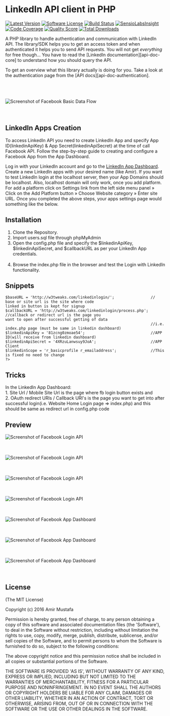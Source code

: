 # LinkedIn API client in PHP

[![Latest Version](https://img.shields.io/github/release/Happyr/LinkedIn-API-client.svg?style=flat-square)](https://github.com/Happyr/LinkedIn-API-client/releases)
[![Software License](https://img.shields.io/badge/license-MIT-brightgreen.svg?style=flat-square)](LICENSE)
[![Build Status](https://img.shields.io/travis/Happyr/LinkedIn-API-client/master.svg?style=flat-square)](https://travis-ci.org/Happyr/LinkedIn-API-client)
[![SensioLabsInsight](https://insight.sensiolabs.com/projects/44c425af-90f6-4c25-b789-4ece28b01a2b/mini.png)](https://insight.sensiolabs.com/projects/44c425af-90f6-4c25-b789-4ece28b01a2b)
[![Code Coverage](https://img.shields.io/scrutinizer/coverage/g/Happyr/LinkedIn-API-client.svg?style=flat-square)](https://scrutinizer-ci.com/g/Happyr/LinkedIn-API-client)
[![Quality Score](https://img.shields.io/scrutinizer/g/Happyr/LinkedIn-API-client.svg?style=flat-square)](https://scrutinizer-ci.com/g/Happyr/LinkedIn-API-client)
[![Total Downloads](https://img.shields.io/packagist/dt/happyr/linkedin-api-client.svg?style=flat-square)](https://packagist.org/packages/happyr/linkedin-api-client)


A PHP library to handle authentication and communication with LinkedIn API. The library/SDK helps you to get an access
token and when authenticated it helps you to send API requests. You will not get *everything* for free though... You
have to read the [LinkedIn documentation][api-doc-core] to understand how you should query the API. 

To get an overview what this library actually is doing for you. Take a look at the authentication page from
the [API docs][api-doc-authentication].

<br/><br/><br/>
![Screenshot of Facebook Basic Data Flow ](https://cloud.githubusercontent.com/assets/15896579/24586352/430d7294-17bc-11e7-80a0-e864e9062de1.png?raw=true "Facebook Basic Data Flow")
<br/><br/><br/>


## LinkedIn Apps Creation

To access LinkedIn API you need to create LinkedIn App and specify App ID(linkedinApiKey) & App Secret(linkedinApiSecret) at the time of call Facebook API. Follow the step-by-step guide to creating and configure a Facebook App from the App Dashboard.

Log in with your LinkedIn account and go to the [LinkedIn App Dashboard](https://www.linkedin.com/secure/developer).
Create a new LinkedIn apps with your desired name (like Amir).
If you want to test LinkedIn login at the localhost server, then your App Domains should be localhost. Also, localhost domain will only work, once you add platform. For add a platform click on Settings link from the left side menu panel » Click on the Add Platform button » Choose Website category » Enter site URL.
Once you completed the above steps, your apps settings page would something like the below.

## Installation

1. Clone the Repository.<br>
2. Import users.sql file through phpMyAdmin<br>
3. Open the config.php file and specify the $linkedinApiKey, $linkedinApiSecret, and $callbackURL as per your LinkedIn App credentials.<br><br>
4. Browse the index.php file in the browser and test the Login with LinkedIn functionality.<br>

## Snippets

```<?php
$baseURL = 'http://w3tweaks.com/linkedinlogin/';				// base or site url is the site where code 																		linked in button is kept for signup
$callbackURL = 'http://w3tweaks.com/linkedinlogin/process.php';	//callback or redirect url is the page you 																	want to open after successful getting of data
																//i.e. index.php page (must be same in linkedin dashboard)
$linkedinApiKey = '81zcng0zmoae54';								//APP ID(will receive from linkedin dashboard)
$linkedinApiSecret = '4XRzuLanwsuy9JoA';						//APP Client 
$linkedinScope = 'r_basicprofile r_emailaddress';				//This is fixed no need to change
?>
```

## Tricks
In the LinkedIn App Dashboard: <br>1. Site Url / Mobile Site Url is the page where fb login button exists and <br/>2. OAuth redirect URIs / Callback URI's is the page you want to get into after successful login(i.e. Website Home Login page => index.php) and this should be same as redirect url in config.php code

## Preview

![Screenshot of Facebook Login API](https://cloud.githubusercontent.com/assets/15896579/24581274/f7bfc444-1735-11e7-9f06-4144823512d2.png?raw=true "Screenshot of Facebook Login API")
<br/><br/><br/>

![Screenshot of Facebook Login API](https://cloud.githubusercontent.com/assets/15896579/24581272/f7be37be-1735-11e7-984a-79078e8d9120.png?raw=true "Screenshot of Facebook Login API")
<br/><br/><br/>

![Screenshot of Facebook Login API](https://cloud.githubusercontent.com/assets/15896579/24581338/e6266d22-1736-11e7-86e4-d1f00aa679b3.png?raw=true "Screenshot of Facebook Login API")
<br/><br/><br/>

![Screenshot of Facebook Login API](https://cloud.githubusercontent.com/assets/15896579/24581269/f7b96b6c-1735-11e7-833a-015dd36515f6.png?raw=true "Screenshot of Facebook Login API")
<br/><br/><br/>

![Screenshot of Facebook App Dashboard](https://cloud.githubusercontent.com/assets/15896579/24581271/f7bc5f16-1735-11e7-8382-1165cfc9d62d.png?raw=true "Screenshot of Facebook App Dashboard")
<br/><br/><br/>

![Screenshot of Facebook App Dashboard](https://cloud.githubusercontent.com/assets/15896579/24581273/f7be772e-1735-11e7-8c80-89bf645cf934.png?raw=true "Screenshot of Facebook App Dashboard")
<br/><br/><br/>

![Screenshot of Facebook App Dashboard](https://cloud.githubusercontent.com/assets/15896579/24581270/f7baa720-1735-11e7-9d30-fe3b187e5ce3.png?raw=true "Screenshot of Facebook App Dashboard")
<br/><br/><br/>



## License

(The MIT License)

Copyright (c) 2016 Amir Mustafa

Permission is hereby granted, free of charge, to any person obtaining
a copy of this software and associated documentation files (the
'Software'), to deal in the Software without restriction, including
without limitation the rights to use, copy, modify, merge, publish,
distribute, sublicense, and/or sell copies of the Software, and to
permit persons to whom the Software is furnished to do so, subject to
the following conditions:

The above copyright notice and this permission notice shall be
included in all copies or substantial portions of the Software.

THE SOFTWARE IS PROVIDED 'AS IS', WITHOUT WARRANTY OF ANY KIND,
EXPRESS OR IMPLIED, INCLUDING BUT NOT LIMITED TO THE WARRANTIES OF
MERCHANTABILITY, FITNESS FOR A PARTICULAR PURPOSE AND NONINFRINGEMENT.
IN NO EVENT SHALL THE AUTHORS OR COPYRIGHT HOLDERS BE LIABLE FOR ANY
CLAIM, DAMAGES OR OTHER LIABILITY, WHETHER IN AN ACTION OF CONTRACT,
TORT OR OTHERWISE, ARISING FROM, OUT OF OR IN CONNECTION WITH THE
SOFTWARE OR THE USE OR OTHER DEALINGS IN THE SOFTWARE.





